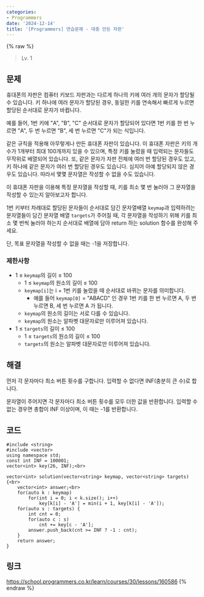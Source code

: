 ```yaml
---
categories:
- Programmers
date: '2024-12-14'
title: '[Programmers] 연습문제 - 대충 만든 자판'
---
```


{% raw %}
> Lv. 1<br>

## 문제
휴대폰의 자판은 컴퓨터 키보드 자판과는 다르게 하나의 키에 여러 개의 문자가 할당될 수 있습니다. 키 하나에 여러 문자가 할당된 경우, 동일한 키를 연속해서 빠르게 누르면 할당된 순서대로 문자가 바뀝니다.

예를 들어, 1번 키에 "A", "B", "C" 순서대로 문자가 할당되어 있다면 1번 키를 한 번 누르면 "A", 두 번 누르면 "B", 세 번 누르면 "C"가 되는 식입니다.

같은 규칙을 적용해 아무렇게나 만든 휴대폰 자판이 있습니다. 이 휴대폰 자판은 키의 개수가 1개부터 최대 100개까지 있을 수 있으며, 특정 키를 눌렀을 때 입력되는 문자들도 무작위로 배열되어 있습니다. 또, 같은 문자가 자판 전체에 여러 번 할당된 경우도 있고, 키 하나에 같은 문자가 여러 번 할당된 경우도 있습니다. 심지어 아예 할당되지 않은 경우도 있습니다. 따라서 몇몇 문자열은 작성할 수 없을 수도 있습니다.

이 휴대폰 자판을 이용해 특정 문자열을 작성할 때, 키를 최소 몇 번 눌러야 그 문자열을 작성할 수 있는지 알아보고자 합니다.

1번 키부터 차례대로 할당된 문자들이 순서대로 담긴 문자열배열  `keymap`과 입력하려는 문자열들이 담긴 문자열 배열  `targets`가 주어질 때, 각 문자열을 작성하기 위해 키를 최소 몇 번씩 눌러야 하는지 순서대로 배열에 담아 return 하는 solution 함수를 완성해 주세요.

단, 목표 문자열을 작성할 수 없을 때는 -1을 저장합니다.

### 제한사항

-   1 ≤  `keymap`의 길이 ≤ 100
    -   1 ≤  `keymap`의 원소의 길이 ≤ 100
    -   `keymap[i]`는 i + 1번 키를 눌렀을 때 순서대로 바뀌는 문자를 의미합니다.
        -   예를 들어  `keymap[0]`  = "ABACD" 인 경우 1번 키를 한 번 누르면 A, 두 번 누르면 B, 세 번 누르면 A 가 됩니다.
    -   `keymap`의 원소의 길이는 서로 다를 수 있습니다.
    -   `keymap`의 원소는 알파벳 대문자로만 이루어져 있습니다.
-   1 ≤  `targets`의 길이 ≤ 100
    -   1 ≤  `targets`의 원소의 길이 ≤ 100
    -   `targets`의 원소는 알파벳 대문자로만 이루어져 있습니다.

## 해결
먼저 각 문자마다 최소 버튼 횟수를 구합니다. 입력할 수 없다면 INF(충분히 큰 수)로 합니다.

문자열이 주어지면 각 문자마다 최소 버튼 횟수를 모두 더한 값을 반환합니다. 입력할 수 없는 경우면 총합이 INF 이상이며, 이 때는 -1를 반환합니다.

## 코드
```
#include <string>
#include <vector>
using namespace std;
const int INF = 100001;
vector<int> key(26, INF);<br>

vector<int> solution(vector<string> keymap, vector<string> targets) {<br>
    vector<int> answer;<br>
    for(auto k : keymap)
        for(int i = 0; i < k.size(); i++)
            key[k[i] - 'A'] = min(i + 1, key[k[i] - 'A']);
    for(auto s : targets) {
        int cnt = 0;
        for(auto c : s)
            cnt += key[c - 'A'];
        answer.push_back(cnt >= INF ? -1 : cnt);
    }
    return answer;
}
```

## 링크
https://school.programmers.co.kr/learn/courses/30/lessons/160586
{% endraw %}